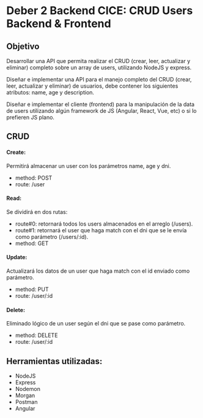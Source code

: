 # Deber 2 Backend CICE: CRUD Users Backend & Frontend

## Objetivo

Desarrollar una API que permita realizar el CRUD (crear, leer, actualizar y eliminar) completo sobre un array de users, utilizando NodeJS y express.

Diseñar e implementar una API para el manejo completo del CRUD (crear, leer, actualizar y eliminar) de usuarios, debe contener los siguientes atributos: name, age y description.

Diseñar e implementar el cliente (frontend) para la manipulación de la data de users utilizando algún framework de JS (Angular, React, Vue, etc) o si lo prefieren JS plano.


## CRUD

#### Create:

Permitirá almacenar un user con los parámetros name, age y dni.
- method: POST
- route: /user
      
#### Read:

Se dividirá en dos rutas: 
- route#0: retornará todos los users almacenados en el arreglo (/users).
- route#1: retornará el user que haga match con el dni que se le envía como parámetro (/users/:id).
- method: GET

#### Update:

Actualizará los datos de un user que haga match con el id enviado como parámetro.
- method: PUT
- route: /user/:id

#### Delete:

Eliminado lógico de un user según el dni que se pase como parámetro.
- method: DELETE
- route: /user/:id

## Herramientas utilizadas:

- NodeJS
- Express
- Nodemon
- Morgan
- Postman
- Angular
